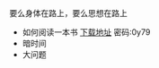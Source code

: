 要么身体在路上，要么思想在路上

* 如何阅读一本书 [下载地址](https://pan.baidu.com/s/1QpXUPDPQsdi1pVQ20-0iGQ) 密码:0y79
* 暗时间
* 大问题
